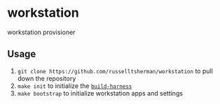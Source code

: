 # workstation

workstation provisioner

## Usage

1. `git clone https://github.com/russelltsherman/workstation` to pull down the repository
1. `make init` to initialize the [`build-harness`](https://github.com/opsbot/build-harness/)
1. `make bootstrap` to initialize workstation apps and settings
